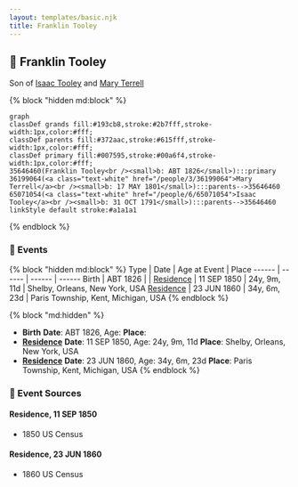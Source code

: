```yaml
---
layout: templates/basic.njk
title: Franklin Tooley
---
```

## 🔵 Franklin Tooley

Son of [Isaac Tooley](/people/6/65071054) and [Mary Terrell](/people/3/36199064)

{% block "hidden md:block" %}
```mermaid
graph
classDef grands fill:#193cb8,stroke:#2b7fff,stroke-width:1px,color:#fff;
classDef parents fill:#372aac,stroke:#615fff,stroke-width:1px,color:#fff;
classDef primary fill:#007595,stroke:#00a6f4,stroke-width:1px,color:#fff;
35646460(Franklin Tooley<br /><small>b: ABT 1826</small>):::primary
36199064(<a class="text-white" href="/people/3/36199064">Mary Terrell</a><br /><small>b: 17 MAY 1801</small>):::parents-->35646460
65071054(<a class="text-white" href="/people/6/65071054">Isaac Tooley</a><br /><small>b: 31 OCT 1791</small>):::parents-->35646460
linkStyle default stroke:#a1a1a1
```
{% endblock %}

### 📆 Events

{% block "hidden md:block" %}
Type | Date | Age at Event | Place
------ | ------ | ------ | ------
Birth | ABT 1826 |  |
[Residence](#event-event-0) | 11 SEP 1850 | 24y, 9m, 11d | Shelby, Orleans, New York, USA
[Residence](#event-event-1) | 23 JUN 1860 | 34y, 6m, 23d | Paris Township, Kent, Michigan, USA
{% endblock %}

{% block "md:hidden" %}
- **Birth**
**Date**: ABT 1826, Age:
**Place**:
- **[Residence](#event-event-0)**
**Date**: 11 SEP 1850, Age: 24y, 9m, 11d
**Place**: Shelby, Orleans, New York, USA
- **[Residence](#event-event-1)**
**Date**: 23 JUN 1860, Age: 34y, 6m, 23d
**Place**: Paris Township, Kent, Michigan, USA
{% endblock %}

### 📰 Event Sources

#### <a id="event-event-0"></a> Residence, 11 SEP 1850
* 1850 US Census

#### <a id="event-event-1"></a> Residence, 23 JUN 1860
* 1860 US Census
